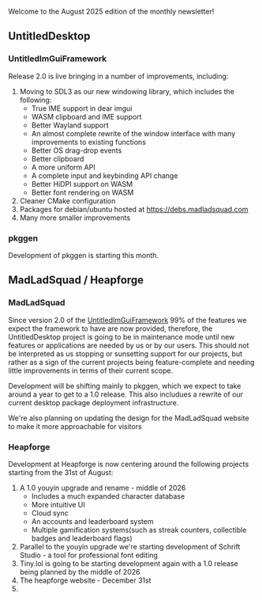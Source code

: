 Welcome to the August 2025 edition of the monthly newsletter!

## UntitledDesktop
### UntitledImGuiFramework
Release 2.0 is live bringing in a number of improvements, including:

1. Moving to SDL3 as our new windowing library, which includes the following:
   - True IME support in dear imgui
   - WASM clipboard and IME support
   - Better Wayland support
   - An almost complete rewrite of the window interface with many improvements to existing functions
   - Better OS drag-drop events
   - Better clipboard
   - A more uniform API
   - A complete input and keybinding API change
   - Better HiDPI support on WASM
   - Better font rendering on WASM
1. Cleaner CMake configuration
1. Packages for debian/ubuntu hosted at <https://debs.madladsquad.com>
1. Many more smaller improvements

### pkggen
Development of pkggen is starting this month.

## MadLadSquad / Heapforge
### MadLadSquad
Since version 2.0 of the [UntitledImGuiFramework](https://github.com/MadLadSquad/UntitledImGuiFramework) 99% of the features we expect the framework to have are now provided, therefore, the
UntitledDesktop project is going to be in maintenance mode until new features or applications are needed by us or by our users. This should not be interpreted as us stopping or sunsetting
support for our projects, but rather as a sign of the current projects being feature-complete and needing little improvements in terms of their current scope.

Development will be shifting mainly to pkggen, which we expect to take around a year to get to a 1.0 release. This also includues a rewrite of our current desktop package deployment
infrastructure.

We're also planning on updating the design for the MadLadSquad website to make it more approachable for visitors

### Heapforge
Development at Heapforge is now centering around the following projects starting from the 31st of August:

1. A 1.0 youyin upgrade and rename - middle of 2026
   - Includes a much expanded character database
   - More intuitive UI
   - Cloud sync
   - An accounts and leaderboard system
   - Multiple gamification systems(such as streak counters, collectible badges and leaderboard flags)
1. Parallel to the youyin upgrade we're starting development of Schrift Studio - a tool for professional font editing
1. Tiny.lol is going to be starting development again with a 1.0 release being planned by the middle of 2026
1. The heapforge website - December 31st
1. 
